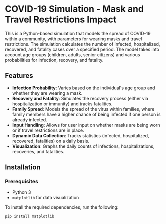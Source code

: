# COVID-19 Simulation - Mask and Travel Restrictions Impact

This is a Python-based simulation that models the spread of COVID-19 within a community, with parameters for wearing masks and travel restrictions. The simulation calculates the number of infected, hospitalized, recovered, and fatality cases over a specified period. The model takes into account age groups (children, adults, senior citizens) and various probabilities for infection, recovery, and fatality.

## Features

- **Infection Probability**: Varies based on the individual's age group and whether they are wearing a mask.
- **Recovery and Fatality**: Simulates the recovery process (either via hospitalization or immunity) and tracks fatalities.
- **Family Spread**: Models the spread of the virus within families, where family members have a higher chance of being infected if one person is already infected.
- **Input Handling**: Allows for user input on whether masks are being worn or if travel restrictions are in place.
- **Dynamic Data Collection**: Tracks statistics (infected, hospitalized, recovered, fatalities) on a daily basis.
- **Visualization**: Graphs the daily counts of infections, hospitalizations, recoveries, and fatalities.

## Installation

### Prerequisites

- Python 3
- `matplotlib` for data visualization

To install the required dependencies, run the following:

```bash
pip install matplotlib
